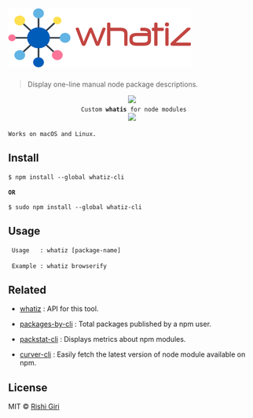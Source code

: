 # ![whatiz-cli](media/whatiz.png)

> Display one-line manual node package descriptions.

<p align="center">
	<img src="https://raw.githubusercontent.com/CodeDotJS/whatiz-cli/master/media/whatiz-cli.gif">
	<br>
	<code> Custom <b>whatis</b> for node modules</code>
	<br>
	<a href="https://travis-ci.org/CodeDotJS/whatiz-cli">
	<img src="https://travis-ci.org/CodeDotJS/whatiz-cli.svg?branch=master">
	</a>
</p>

`Works on macOS and Linux.`

## Install

```
$ npm install --global whatiz-cli
```
__`OR`__
```
$ sudo npm install --global whatiz-cli
```


## Usage
```
 Usage   : whatiz [package-name]

 Example : whatiz browserify
```

## Related

- [whatiz](https://github.com/CodeDotJS/whatiz) : API for this tool.

- [packages-by-cli](https://github.com/CodeDotJS/packages-by-cli) : Total packages published by a npm user.

- [packstat-cli](https://github.com/CodeDotJS/packstat-cli) : Displays metrics about npm modules.

- [curver-cli](https://github.com/CodeDotJS/curver-cli) : Easily fetch the latest version of node module available on npm.

## License

MIT &copy; [Rishi Giri](http://codedotjs.github.io)
